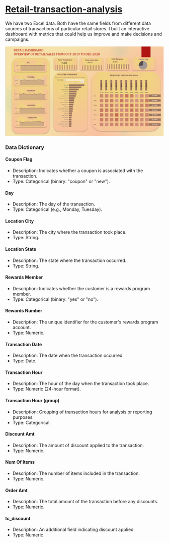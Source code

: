 # [Retail-transaction-analysis]((https://public.tableau.com/app/profile/amirthavarshini3434/viz/Callcenteranalysis_16913310047380/Dashboard1))


We have two Excel data. Both have the same fields from different data sources of transactions of particular retail stores. I built an interactive dashboard with metrics that could help us improve and make decisions and campaigns.

![Alt Text](Dashboard.png)

### Data Dictionary

#### Coupon Flag
- Description: Indicates whether a coupon is associated with the transaction.
- Type: Categorical (binary: "coupon" or "new").

#### Day
- Description: The day of the transaction.
- Type: Categorical (e.g., Monday, Tuesday).

#### Location City
- Description: The city where the transaction took place.
- Type: String.

#### Location State
- Description: The state where the transaction occurred.
- Type: String.

#### Rewards Member
- Description: Indicates whether the customer is a rewards program member.
- Type: Categorical (binary: "yes" or "no").

#### Rewards Number
- Description: The unique identifier for the customer's rewards program account.
- Type: Numeric.

#### Transaction Date
- Description: The date when the transaction occurred.
- Type: Date.

#### Transaction Hour
- Description: The hour of the day when the transaction took place.
- Type: Numeric (24-hour format).

#### Transaction Hour (group)
- Description: Grouping of transaction hours for analysis or reporting purposes.
- Type: Categorical.

#### Discount Amt
- Description: The amount of discount applied to the transaction.
- Type: Numeric.

#### Num Of Items
- Description: The number of items included in the transaction.
- Type: Numeric.

#### Order Amt
- Description: The total amount of the transaction before any discounts.
- Type: Numeric.

#### tc_discount
- Description: An additional field indicating discount applied.
- Type: Numeric



